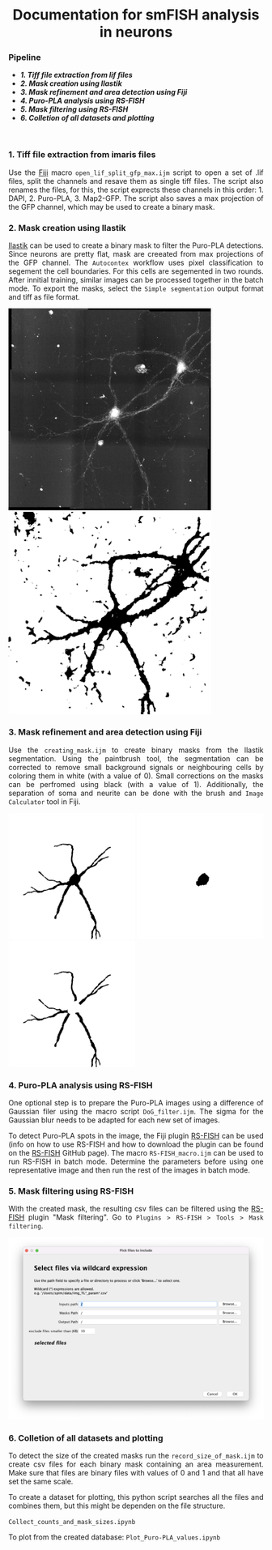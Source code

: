 <div align="center">
  
# Documentation for smFISH analysis in neurons

</div>

### Pipeline

* _**1.	Tiff file extraction from lif files**_
* _**2.	Mask creation using Ilastik**_
* _**3.	Mask refinement and area detection using Fiji**_
* _**4.	Puro-PLA analysis using RS-FISH**_
* _**5.	Mask filtering using RS-FISH**_
* _**6.	Colletion of all datasets and plotting**_

<br />

<div style="text-align: justify">
  
 ### 1.	Tiff file extraction from imaris files
  
Use the [Fiji](https://fiji.sc/) macro ```open_lif_split_gfp_max.ijm``` script to open a set of .lif files, split the channels and resave them as single tiff files. The script also renames the files, for this, the script exprects these channels in this order: 1. DAPI, 2. Puro-PLA, 3. Map2-GFP. The script also saves a max projection of the GFP channel, which may be used to create a binary mask.
  
  
 ### 2.	Mask creation using Ilastik
  
[Ilastik](https://www.ilastik.org/) can be used to create a binary mask to filter the Puro-PLA detections. Since neurons are pretty flat, mask are creeated from max projections of the GFP  channel. The ```Autocontex``` workflow uses pixel classification to segement the cell boundaries. For this cells are segemented in two rounds. After innitial training, similar images can be processed together in the batch mode. To export the masks, select the ```Simple segmentation``` output format and tiff as file format. 
    
  <img src="https://github.com/LauraBreimann/smFISH_neuron_analysis/blob/main/screenshots/GFP_max.jpg" alt="Max projection of the GFP channel" width="400">
  
   <img src="https://github.com/LauraBreimann/smFISH_neuron_analysis/blob/main/screenshots/mask_after_ilastik.png" alt="Binary mask after ilastik segmentation" width="400">
  
   
  
 ### 3.	Mask refinement and area detection using Fiji
  
Use the ```creating_mask.ijm``` to create binary masks from the Ilastik segmentation. Using the paintbrush tool, the segmentation can be corrected to remove small background signals or neighbouring cells by coloring them in white (with a value of 0). Small corrections on the masks can be perfromed using black (with a value of 1). Additionally, the separation of soma and neurite can be done with the brush and ```Image Calculator``` tool in Fiji. 
  
  <img src="https://github.com/LauraBreimann/smFISH_neuron_analysis/blob/main/screenshots/mask_total_neuron.png" alt="Binary mask of the full neuron" width="250">
  
  <img src="https://github.com/LauraBreimann/smFISH_neuron_analysis/blob/main/screenshots/mask_soma.png" alt="Binary mask of the soma" width="250">
  
  <img src="https://github.com/LauraBreimann/smFISH_neuron_analysis/blob/main/screenshots/mask_neurite.png" alt="Binary mask of the neurite" width="250">
  

  
 ### 4.	Puro-PLA analysis using RS-FISH
  
 One optional step is to prepare the Puro-PLA images using a difference of Gaussian filer using the macro script ```DoG_filter.ijm```. The sigma for the Gaussian blur needs to be adapted for each new set of images. 
  
 To detect Puro-PLA spots in the image, the Fiji plugin [RS-FISH](https://github.com/PreibischLab/RS-FISH) can be used (info on how to use RS-FISH and how to download the plugin can be found on the [RS-FISH](https://github.com/PreibischLab/RS-FISH) GitHub page). The macro ```RS-FISH_macro.ijm``` can be used to run RS-FISH in batch mode. Determine the parameters before using one representative image and then run the rest of the images in batch mode. 
  
  
 ### 5.	Mask filtering using RS-FISH
  
  With the created mask, the resulting csv files can be filtered using the [RS-FISH](https://github.com/PreibischLab/RS-FISH) plugin "Mask filtering". Go to ```Plugins > RS-FISH > Tools > Mask filtering```. 
  
 
  <img src="https://github.com/LauraBreimann/smFISH_neuron_analysis/blob/main/screenshots/mask_filtering_plugin.png" alt="Screenshot of the mask filtering plugin" width="700">
  
  
  
 ### 6.	Colletion of all datasets and plotting
  
To detect the size of the created masks run the ```record_size_of_mask.ijm``` to create csv files for each binary mask containing an area measurement. Make sure that files are binary files with values of 0 and 1 and that all have set the same scale. 
  
  To create a dataset for plotting, this python script searches all the files and combines them, but this might be dependen on the file structure. 
  
  ```Collect_counts_and_mask_sizes.ipynb```
  
  To plot from the created database: ```Plot_Puro-PLA_values.ipynb```
